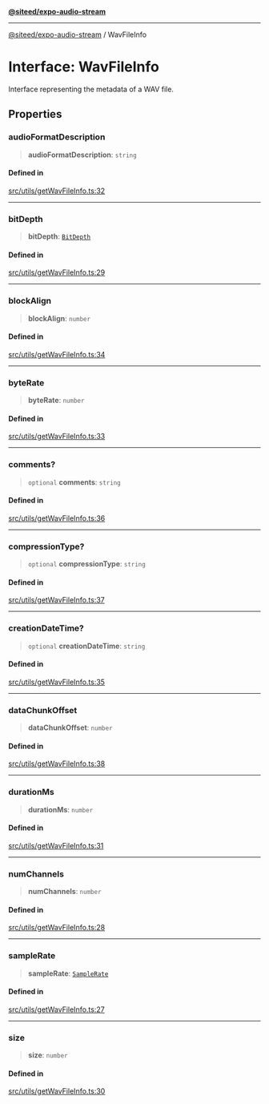 [**@siteed/expo-audio-stream**](../README.md)

***

[@siteed/expo-audio-stream](../README.md) / WavFileInfo

# Interface: WavFileInfo

Interface representing the metadata of a WAV file.

## Properties

### audioFormatDescription

> **audioFormatDescription**: `string`

#### Defined in

[src/utils/getWavFileInfo.ts:32](https://github.com/deeeed/expo-audio-stream/blob/67c0151498a79fdb4d385168c502a8eaeb33efe1/packages/expo-audio-stream/src/utils/getWavFileInfo.ts#L32)

***

### bitDepth

> **bitDepth**: [`BitDepth`](../type-aliases/BitDepth.md)

#### Defined in

[src/utils/getWavFileInfo.ts:29](https://github.com/deeeed/expo-audio-stream/blob/67c0151498a79fdb4d385168c502a8eaeb33efe1/packages/expo-audio-stream/src/utils/getWavFileInfo.ts#L29)

***

### blockAlign

> **blockAlign**: `number`

#### Defined in

[src/utils/getWavFileInfo.ts:34](https://github.com/deeeed/expo-audio-stream/blob/67c0151498a79fdb4d385168c502a8eaeb33efe1/packages/expo-audio-stream/src/utils/getWavFileInfo.ts#L34)

***

### byteRate

> **byteRate**: `number`

#### Defined in

[src/utils/getWavFileInfo.ts:33](https://github.com/deeeed/expo-audio-stream/blob/67c0151498a79fdb4d385168c502a8eaeb33efe1/packages/expo-audio-stream/src/utils/getWavFileInfo.ts#L33)

***

### comments?

> `optional` **comments**: `string`

#### Defined in

[src/utils/getWavFileInfo.ts:36](https://github.com/deeeed/expo-audio-stream/blob/67c0151498a79fdb4d385168c502a8eaeb33efe1/packages/expo-audio-stream/src/utils/getWavFileInfo.ts#L36)

***

### compressionType?

> `optional` **compressionType**: `string`

#### Defined in

[src/utils/getWavFileInfo.ts:37](https://github.com/deeeed/expo-audio-stream/blob/67c0151498a79fdb4d385168c502a8eaeb33efe1/packages/expo-audio-stream/src/utils/getWavFileInfo.ts#L37)

***

### creationDateTime?

> `optional` **creationDateTime**: `string`

#### Defined in

[src/utils/getWavFileInfo.ts:35](https://github.com/deeeed/expo-audio-stream/blob/67c0151498a79fdb4d385168c502a8eaeb33efe1/packages/expo-audio-stream/src/utils/getWavFileInfo.ts#L35)

***

### dataChunkOffset

> **dataChunkOffset**: `number`

#### Defined in

[src/utils/getWavFileInfo.ts:38](https://github.com/deeeed/expo-audio-stream/blob/67c0151498a79fdb4d385168c502a8eaeb33efe1/packages/expo-audio-stream/src/utils/getWavFileInfo.ts#L38)

***

### durationMs

> **durationMs**: `number`

#### Defined in

[src/utils/getWavFileInfo.ts:31](https://github.com/deeeed/expo-audio-stream/blob/67c0151498a79fdb4d385168c502a8eaeb33efe1/packages/expo-audio-stream/src/utils/getWavFileInfo.ts#L31)

***

### numChannels

> **numChannels**: `number`

#### Defined in

[src/utils/getWavFileInfo.ts:28](https://github.com/deeeed/expo-audio-stream/blob/67c0151498a79fdb4d385168c502a8eaeb33efe1/packages/expo-audio-stream/src/utils/getWavFileInfo.ts#L28)

***

### sampleRate

> **sampleRate**: [`SampleRate`](../type-aliases/SampleRate.md)

#### Defined in

[src/utils/getWavFileInfo.ts:27](https://github.com/deeeed/expo-audio-stream/blob/67c0151498a79fdb4d385168c502a8eaeb33efe1/packages/expo-audio-stream/src/utils/getWavFileInfo.ts#L27)

***

### size

> **size**: `number`

#### Defined in

[src/utils/getWavFileInfo.ts:30](https://github.com/deeeed/expo-audio-stream/blob/67c0151498a79fdb4d385168c502a8eaeb33efe1/packages/expo-audio-stream/src/utils/getWavFileInfo.ts#L30)
